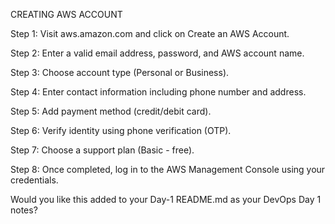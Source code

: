 CREATING AWS ACCOUNT


Step 1: Visit aws.amazon.com and click on Create an AWS Account.

Step 2: Enter a valid email address, password, and AWS account name.

Step 3: Choose account type (Personal or Business).

Step 4: Enter contact information including phone number and address.

Step 5: Add payment method (credit/debit card).

Step 6: Verify identity using phone verification (OTP).

Step 7: Choose a support plan (Basic - free).

Step 8: Once completed, log in to the AWS Management Console using your credentials.

Would you like this added to your Day-1 README.md as your DevOps Day 1 notes?
